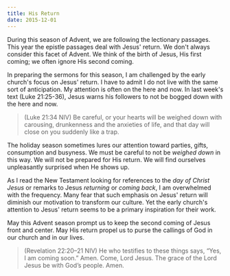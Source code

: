 ```yaml
---
title: His Return
date: 2015-12-01
---
```


During this season of Advent, we are following the lectionary passages. This year the epistle passages deal with Jesus' return. We don't always consider this facet of Advent. We think of the birth of Jesus, His first coming; we often ignore His second coming.

In preparing the sermons for this season, I am challenged by the early church's focus on Jesus' return. I have to admit I do not live with the same sort of anticipation. My attention is often on the here and now. In last week's text (Luke 21:25-36), Jesus warns his followers to not be bogged down with the here and now.

>(Luke 21:34 NIV) Be careful, or your hearts will be weighed down with carousing, drunkenness and the anxieties of life, and that day will close on you suddenly like a trap.

The holiday season sometimes lures our attention toward parties, gifts, consumption and busyness. We must be careful to not be *weighed down* in this way. We will not be prepared for His return. We will find ourselves unpleasantly surprised when He shows up.

As I read the New Testament looking for references to the *day of Christ Jesus* or remarks to Jesus *returning* or *coming back*, I am overwhelmed with the frequency. Many fear that such emphasis on Jesus' return will diminish our motivation to transform our culture. Yet the early church's attention to Jesus' return seems to be a primary inspiration for their work. 

May this Advent season prompt us to keep the second coming of Jesus front and center. May His return propel us to purse the callings of God in our church and in our lives.

>(Revelation 22:20–21 NIV) He who testifies to these things says, “Yes, I am coming soon.” Amen. Come, Lord Jesus. The grace of the Lord Jesus be with God’s people. Amen.


